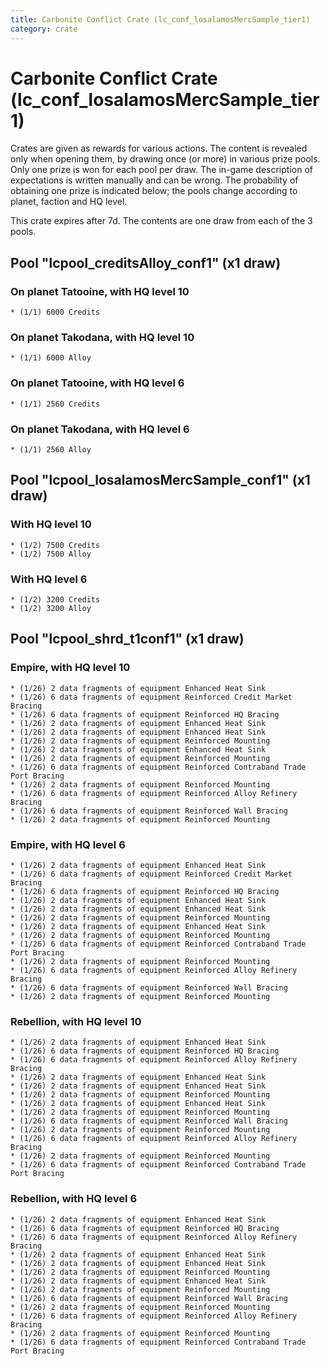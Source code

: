 ```yaml
---
title: Carbonite Conflict Crate (lc_conf_losalamosMercSample_tier1)
category: crate
---
```


# Carbonite Conflict Crate (lc_conf_losalamosMercSample_tier1)

Crates are given as rewards for various actions. The content is revealed only when opening them, by drawing once (or more) in various prize pools. Only one prize is won for each pool per draw. The in-game description of expectations is written manually and can be wrong. The probability of obtaining one prize is indicated below; the pools change according to planet, faction and HQ level.

This crate expires after 7d. The contents are one draw from each of the 3 pools.

## Pool "lcpool_creditsAlloy_conf1" (x1 draw)

### On planet Tatooine, with HQ level 10

    * (1/1) 6000 Credits

### On planet Takodana, with HQ level 10

    * (1/1) 6000 Alloy

### On planet Tatooine, with HQ level 6

    * (1/1) 2560 Credits

### On planet Takodana, with HQ level 6

    * (1/1) 2560 Alloy

## Pool "lcpool_losalamosMercSample_conf1" (x1 draw)

### With HQ level 10

    * (1/2) 7500 Credits
    * (1/2) 7500 Alloy

### With HQ level 6

    * (1/2) 3200 Credits
    * (1/2) 3200 Alloy

## Pool "lcpool_shrd_t1conf1" (x1 draw)

### Empire, with HQ level 10

    * (1/26) 2 data fragments of equipment Enhanced Heat Sink
    * (1/26) 6 data fragments of equipment Reinforced Credit Market Bracing
    * (1/26) 6 data fragments of equipment Reinforced HQ Bracing
    * (1/26) 2 data fragments of equipment Enhanced Heat Sink
    * (1/26) 2 data fragments of equipment Enhanced Heat Sink
    * (1/26) 2 data fragments of equipment Reinforced Mounting
    * (1/26) 2 data fragments of equipment Enhanced Heat Sink
    * (1/26) 2 data fragments of equipment Reinforced Mounting
    * (1/26) 6 data fragments of equipment Reinforced Contraband Trade Port Bracing
    * (1/26) 2 data fragments of equipment Reinforced Mounting
    * (1/26) 6 data fragments of equipment Reinforced Alloy Refinery Bracing
    * (1/26) 6 data fragments of equipment Reinforced Wall Bracing
    * (1/26) 2 data fragments of equipment Reinforced Mounting

### Empire, with HQ level 6

    * (1/26) 2 data fragments of equipment Enhanced Heat Sink
    * (1/26) 6 data fragments of equipment Reinforced Credit Market Bracing
    * (1/26) 6 data fragments of equipment Reinforced HQ Bracing
    * (1/26) 2 data fragments of equipment Enhanced Heat Sink
    * (1/26) 2 data fragments of equipment Enhanced Heat Sink
    * (1/26) 2 data fragments of equipment Reinforced Mounting
    * (1/26) 2 data fragments of equipment Enhanced Heat Sink
    * (1/26) 2 data fragments of equipment Reinforced Mounting
    * (1/26) 6 data fragments of equipment Reinforced Contraband Trade Port Bracing
    * (1/26) 2 data fragments of equipment Reinforced Mounting
    * (1/26) 6 data fragments of equipment Reinforced Alloy Refinery Bracing
    * (1/26) 6 data fragments of equipment Reinforced Wall Bracing
    * (1/26) 2 data fragments of equipment Reinforced Mounting

### Rebellion, with HQ level 10

    * (1/26) 2 data fragments of equipment Enhanced Heat Sink
    * (1/26) 6 data fragments of equipment Reinforced HQ Bracing
    * (1/26) 6 data fragments of equipment Reinforced Alloy Refinery Bracing
    * (1/26) 2 data fragments of equipment Enhanced Heat Sink
    * (1/26) 2 data fragments of equipment Enhanced Heat Sink
    * (1/26) 2 data fragments of equipment Reinforced Mounting
    * (1/26) 2 data fragments of equipment Enhanced Heat Sink
    * (1/26) 2 data fragments of equipment Reinforced Mounting
    * (1/26) 6 data fragments of equipment Reinforced Wall Bracing
    * (1/26) 2 data fragments of equipment Reinforced Mounting
    * (1/26) 6 data fragments of equipment Reinforced Alloy Refinery Bracing
    * (1/26) 2 data fragments of equipment Reinforced Mounting
    * (1/26) 6 data fragments of equipment Reinforced Contraband Trade Port Bracing

### Rebellion, with HQ level 6

    * (1/26) 2 data fragments of equipment Enhanced Heat Sink
    * (1/26) 6 data fragments of equipment Reinforced HQ Bracing
    * (1/26) 6 data fragments of equipment Reinforced Alloy Refinery Bracing
    * (1/26) 2 data fragments of equipment Enhanced Heat Sink
    * (1/26) 2 data fragments of equipment Enhanced Heat Sink
    * (1/26) 2 data fragments of equipment Reinforced Mounting
    * (1/26) 2 data fragments of equipment Enhanced Heat Sink
    * (1/26) 2 data fragments of equipment Reinforced Mounting
    * (1/26) 6 data fragments of equipment Reinforced Wall Bracing
    * (1/26) 2 data fragments of equipment Reinforced Mounting
    * (1/26) 6 data fragments of equipment Reinforced Alloy Refinery Bracing
    * (1/26) 2 data fragments of equipment Reinforced Mounting
    * (1/26) 6 data fragments of equipment Reinforced Contraband Trade Port Bracing